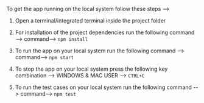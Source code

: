 To get the app running on the local system follow these steps -->

1. Open a terminal/integrated terminal inside the project folder

2. For installation of the project dependencies run the following command -->
command-->        `npm install`

3. To run the app on your local system run the following command -->
command-->        `npm start`

4. To stop the app on your local system press the following key combination -->
WINDOWS & MAC USER -->        `CTRL+C`           

5. To run the test cases on your local system run the following command -->
command-->        `npm test`
